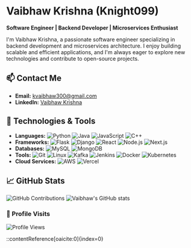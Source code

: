 # Vaibhaw Krishna (Knight099)

**Software Engineer | Backend Developer | Microservices Enthusiast**

I'm Vaibhaw Krishna, a passionate software engineer specializing in backend development and microservices architecture. I enjoy building scalable and efficient applications, and I'm always eager to explore new technologies and contribute to open-source projects.

## 📫 Contact Me

- **Email:** kvaibhaw300@gmail.com
- **LinkedIn:** [Vaibhaw Krishna](https://www.linkedin.com/in/vkrishna0/)

## 🔧 Technologies & Tools

- **Languages:** ![Python](https://img.shields.io/badge/Python-3776AB?style=flat-square&logo=python&logoColor=white) ![Java](https://img.shields.io/badge/Java-007396?style=flat-square&logo=java&logoColor=white) ![JavaScript](https://img.shields.io/badge/JavaScript-F7DF1E?style=flat-square&logo=javascript&logoColor=black) ![C++](https://img.shields.io/badge/C++-00599C?style=flat-square&logo=c%2B%2B&logoColor=white)
- **Frameworks:** ![Flask](https://img.shields.io/badge/Flask-000000?style=flat-square&logo=flask&logoColor=white) ![Django](https://img.shields.io/badge/Django-092E20?style=for-the-badge&logo=django&logoColor=green) ![React](https://img.shields.io/badge/React-61DAFB?style=flat-square&logo=react&logoColor=black) ![Node.js](https://img.shields.io/badge/Node.js-339933?style=flat-square&logo=node.js&logoColor=white) ![Next.js](https://img.shields.io/badge/Next.js-000000?style=flat-square&logo=next.js&logoColor=white)
- **Databases:** ![MySQL](https://img.shields.io/badge/MySQL-4479A1?style=flat-square&logo=mysql&logoColor=white) ![MongoDB](https://img.shields.io/badge/MongoDB-47A248?style=flat-square&logo=mongodb&logoColor=white)
- **Tools:** ![Git](https://img.shields.io/badge/Git-F05032?style=flat-square&logo=git&logoColor=white) ![Linux](https://img.shields.io/badge/Linux-FCC624?style=flat-square&logo=linux&logoColor=black) ![Kafka](https://img.shields.io/badge/Apache%20Kafka-231F20?style=flat-square&logo=apache-kafka&logoColor=white) ![Jenkins](https://img.shields.io/badge/Jenkins-D24939?style=flat-square&logo=jenkins&logoColor=white) ![Docker](https://img.shields.io/badge/Docker-2496ED?style=flat-square&logo=docker&logoColor=white) ![Kubernetes](https://img.shields.io/badge/Kubernetes-326CE5?style=flat-square&logo=kubernetes&logoColor=white)
- **Cloud Services:** ![AWS](https://img.shields.io/badge/Amazon%20AWS-232F3E?style=flat-square&logo=amazon-aws&logoColor=white) ![Vercel](https://img.shields.io/badge/Vercel-000000?style=flat-square&logo=vercel&logoColor=white)

## 📈 GitHub Stats

![GitHub Contributions](https://github-readme-streak-stats.herokuapp.com/?user=Knight099&theme=radical)
![Vaibhaw's GitHub stats](https://github-readme-stats.vercel.app/api?username=Knight099&show_icons=true&theme=radical)

### 👀 Profile Visits

![Profile Views](https://komarev.com/ghpvc/?username=Knight069&color=blue&style=flat-square)


::contentReference[oaicite:0]{index=0}
 
